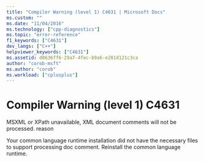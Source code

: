 ```yaml
---
title: "Compiler Warning (level 1) C4631 | Microsoft Docs"
ms.custom: ""
ms.date: "11/04/2016"
ms.technology: ["cpp-diagnostics"]
ms.topic: "error-reference"
f1_keywords: ["C4631"]
dev_langs: ["C++"]
helpviewer_keywords: ["C4631"]
ms.assetid: d8636ff6-29a7-4fec-b9a6-e201d121c3ca
author: "corob-msft"
ms.author: "corob"
ms.workload: ["cplusplus"]
---
```

# Compiler Warning (level 1) C4631
MSXML or XPath unavailable, XML document comments will not be processed. reason  
  
 Your common language runtime installation did not have the necessary files to support processing doc comment. Reinstall the common language runtime.